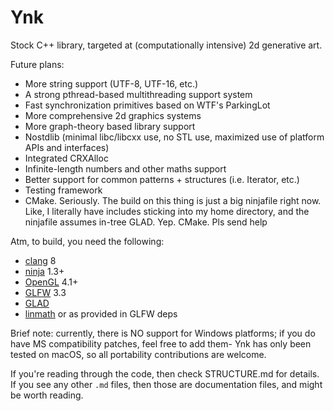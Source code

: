 # Ynk

Stock C++ library, targeted at (computationally intensive) 2d generative art.

Future plans:
 - More string support (UTF-8, UTF-16, etc.)
 - A strong pthread-based multithreading support system
 - Fast synchronization primitives based on WTF's ParkingLot
 - More comprehensive 2d graphics systems
 - More graph-theory based library support
 - Nostdlib (minimal libc/libcxx use, no STL use, maximized use of platform APIs and interfaces)
 - Integrated CRXAlloc
 - Infinite-length numbers and other maths support
 - Better support for common patterns + structures (i.e. Iterator, etc.)
 - Testing framework
 - CMake. Seriously. The build on this thing is just a big ninjafile right now. Like, I literally have includes sticking into my home directory, and the ninjafile assumes in-tree GLAD. Yep. CMake. Pls send help

Atm, to build, you need the following:

 - [clang](https://clang.llvm.org) 8
 - [ninja](https://ninja-build.org) 1.3+
 - [OpenGL](https://opengl.org) 4.1+
 - [GLFW](https://glfw.org) 3.3
 - [GLAD](https://github.com/Dav1dde/glad)
 - [linmath](https://github.com/datenwolf/linmath.h) or as provided in GLFW deps

Brief note: currently, there is NO support for Windows platforms; if you do have
MS compatibility patches, feel free to add them- Ynk has only been tested on macOS,
so all portability contributions are welcome.

If you're reading through the code, then check STRUCTURE.md for details. If you
see any other `.md` files, then those are documentation files, and might be worth reading.
